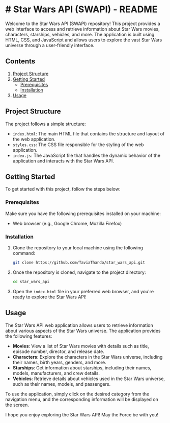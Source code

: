# # Star Wars API (SWAPI) - README

Welcome to the Star Wars API (SWAPI) repository! This project provides a web interface to access and retrieve information about Star Wars movies, characters, starships, vehicles, and more. The application is built using HTML, CSS, and JavaScript and allows users to explore the vast Star Wars universe through a user-friendly interface.

## Contents

1. [Project Structure](#project-structure)
2. [Getting Started](#getting-started)
   - [Prerequisites](#prerequisites)
   - [Installation](#installation)
3. [Usage](#usage)

## Project Structure

The project follows a simple structure:

- `index.html`: The main HTML file that contains the structure and layout of the web application.
- `styles.css`: The CSS file responsible for the styling of the web application.
- `index.js`: The JavaScript file that handles the dynamic behavior of the application and interacts with the Star Wars API.

## Getting Started

To get started with this project, follow the steps below:

### Prerequisites

Make sure you have the following prerequisites installed on your machine:

- Web browser (e.g., Google Chrome, Mozilla Firefox)

### Installation

1. Clone the repository to your local machine using the following command:

   ```bash
   git clone https://github.com/TaviaThando/star_wars_api.git
   ```

2. Once the repository is cloned, navigate to the project directory:

   ```bash
   cd star_wars_api
   ```

3. Open the `index.html` file in your preferred web browser, and you're ready to explore the Star Wars API!

## Usage

The Star Wars API web application allows users to retrieve information about various aspects of the Star Wars universe. The application provides the following features:

- **Movies**: View a list of Star Wars movies with details such as title, episode number, director, and release date.
- **Characters**: Explore the characters in the Star Wars universe, including their names, birth years, genders, and more.
- **Starships**: Get information about starships, including their names, models, manufacturers, and crew details.
- **Vehicles**: Retrieve details about vehicles used in the Star Wars universe, such as their names, models, and passengers.

To use the application, simply click on the desired category from the navigation menu, and the corresponding information will be displayed on the screen.

I hope you enjoy exploring the Star Wars API! May the Force be with you!
